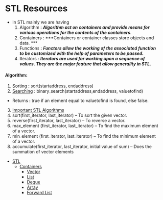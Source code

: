 # STL Resources 

* In STL mainly we are having 
  1. Algorithm : ***Algorithm act on containers and provide means for various operations for the contents of the containers.***
  2. Containers : ***Containers or container classes store objects and data. ***
  3. Functions : ***Functors allow the working of the associated function to be customized with the help of parameters to be passed.***
  4. Iterators : ***Iterators are used for working upon a sequence of values. They are the major feature that allow generality in STL.***

#### Algorithm:
1. [Sorting](https://www.geeksforgeeks.org/sort-algorithms-the-c-standard-template-library-stl/) : sort(startaddress, endaddress)
2. [Searching](https://www.geeksforgeeks.org/binary-search-algorithms-the-c-standard-template-library-stl/) : binary_search(startaddress,endaddress, valuetofind)
  * Returns : true if an element equal to valuetofind is found, else false.


3. [Important STL Algorithms](https://www.geeksforgeeks.org/c-magicians-stl-algorithms/)
  1. sort(first_iterator, last_iterator) – To sort the given vector.
  2. reverse(first_iterator, last_iterator) – To reverse a vector.
  3. max_element (first_iterator, last_iterator) – To find the maximum element of a vector.
  4. min_element (first_iterator, last_iterator) – To find the minimum element of a vector.
  5. accumulate(first_iterator, last_iterator, initial value of sum) – Does the summation of vector elements


* [STL](https://www.geeksforgeeks.org/the-c-standard-template-library-stl/)
  * [Containers](https://www.geeksforgeeks.org/containers-cpp-stl/)
     * [Vector](https://www.geeksforgeeks.org/vector-in-cpp-stl/)
     * [List](https://www.geeksforgeeks.org/list-cpp-stl/)
     * [Deque](https://www.geeksforgeeks.org/deque-cpp-stl/)
     * [Array](https://www.geeksforgeeks.org/array-class-c/)
     * [Forward List](https://www.geeksforgeeks.org/forward-list-c-set-1-introduction-important-functions/)
     
     

